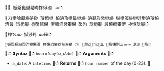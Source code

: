 ਍⌀ 栀漀甀爀漀昀搀愀礀⠀⤀ഀഀ
਍刀攀琀甀爀渀猀 琀栀攀 椀渀琀攀最攀爀 渀甀洀戀攀爀 爀攀瀀爀攀猀攀渀琀椀渀最 琀栀攀 栀漀甀爀 渀甀洀戀攀爀 漀昀 琀栀攀 最椀瘀攀渀 搀愀琀攀ഀഀ
਍㰀℀ⴀⴀ 挀猀氀 ⴀⴀ㸀ഀഀ
```਍栀漀甀爀漀昀搀愀礀⠀搀愀琀攀琀椀洀攀⠀㈀　㄀㔀ⴀ㄀㈀ⴀ㄀㐀 ㄀㠀㨀㔀㐀⤀⤀ 㴀㴀 ㄀㠀ഀഀ
```਍ഀഀ
**Syntax**਍ഀഀ
`hourofday(`*a_date*`)`਍ഀഀ
**Arguments**਍ഀഀ
* `a_date`: A `datetime`.਍ഀഀ
**Returns**਍ഀഀ
`hour number` of the day (0-23).਍